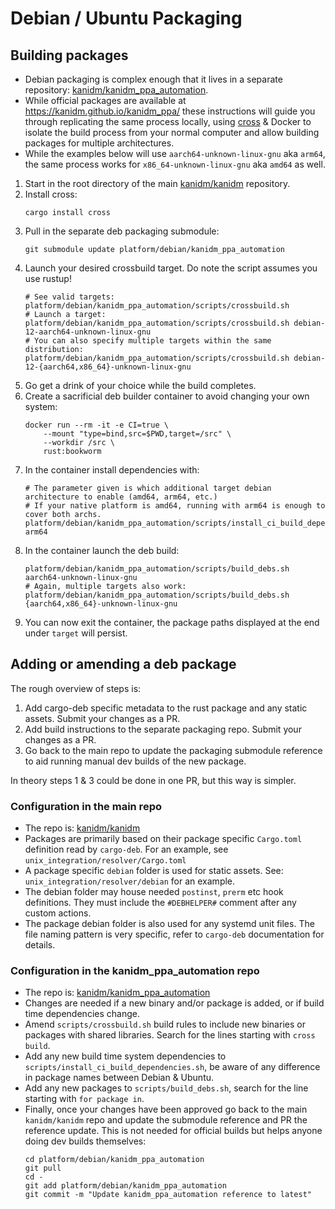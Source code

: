 # Debian / Ubuntu Packaging

## Building packages

- Debian packaging is complex enough that it lives in a separate repository:
[kanidm/kanidm_ppa_automation](https://github.com/kanidm/kanidm_ppa_automation).
- While official packages are available at https://kanidm.github.io/kanidm_ppa/ these instructions will guide you
through replicating the same process locally, using [cross](https://github.com/cross-rs/cross) & Docker to isolate the build process
from your normal computer and allow building packages for multiple architectures.
- While the examples below will use `aarch64-unknown-linux-gnu` aka `arm64`,
the same process works for `x86_64-unknown-linux-gnu` aka `amd64` as well.

1. Start in the root directory of the main [kanidm/kanidm](https://github.com/kanidm/kanidm) repository.
1. Install cross:
   ```shell
   cargo install cross
   ```
1. Pull in the separate deb packaging submodule:
   ```shell
   git submodule update platform/debian/kanidm_ppa_automation
   ```
1. Launch your desired crossbuild target. Do note the script assumes you use rustup!
   ```shell
   # See valid targets:
   platform/debian/kanidm_ppa_automation/scripts/crossbuild.sh
   # Launch a target:
   platform/debian/kanidm_ppa_automation/scripts/crossbuild.sh debian-12-aarch64-unknown-linux-gnu
   # You can also specify multiple targets within the same distribution:
   platform/debian/kanidm_ppa_automation/scripts/crossbuild.sh debian-12-{aarch64,x86_64}-unknown-linux-gnu
   ```
1. Go get a drink of your choice while the build completes.
1. Create a sacrificial deb builder container to avoid changing your own system:
   ```shell
   docker run --rm -it -e CI=true \
       --mount "type=bind,src=$PWD,target=/src" \
       --workdir /src \
       rust:bookworm
   ```
1. In the container install dependencies with:
   ```shell
   # The parameter given is which additional target debian architecture to enable (amd64, arm64, etc.)
   # If your native platform is amd64, running with arm64 is enough to cover both archs.
   platform/debian/kanidm_ppa_automation/scripts/install_ci_build_dependencies.sh arm64
   ```
1. In the container launch the deb build:
   ```shell
   platform/debian/kanidm_ppa_automation/scripts/build_debs.sh aarch64-unknown-linux-gnu
   # Again, multiple targets also work:
   platform/debian/kanidm_ppa_automation/scripts/build_debs.sh {aarch64,x86_64}-unknown-linux-gnu
   ```
1. You can now exit the container, the package paths displayed at the end under `target` will
   persist.

## Adding or amending a deb package
The rough overview of steps is:
1. Add cargo-deb specific metadata to the rust package and any static assets. Submit your changes as
   a PR.
2. Add build instructions to the separate packaging repo. Submit your changes as a PR.
3. Go back to the main repo to update the packaging submodule reference to aid running manual dev
   builds of the new package.

In theory steps 1 & 3 could be done in one PR, but this way is simpler.

### Configuration in the main repo
- The repo is: [kanidm/kanidm](https://github.com/kanidm/kanidm)
- Packages are primarily based on their package specific `Cargo.toml` definition read by `cargo-deb`. For
an example, see `unix_integration/resolver/Cargo.toml`
- A package specific `debian` folder is used for static assets. See: `unix_integration/resolver/debian` for an example.
- The debian folder may house needed `postinst`, `prerm` etc hook definitions. They must include the `#DEBHELPER#` comment after any custom actions.
- The package debian folder is also used for any systemd unit files. The file naming pattern is very specific, refer to `cargo-deb` documentation for details.

### Configuration in the kanidm_ppa_automation repo
- The repo is: [kanidm/kanidm_ppa_automation](https://github.com/kanidm/kanidm_ppa_automation)
- Changes are needed if a new binary and/or package is added, or if build time dependencies change.
- Amend `scripts/crossbuild.sh` build rules to include new binaries or packages with shared
libraries. Search for the lines starting with `cross build`.
- Add any new build time system dependencies to `scripts/install_ci_build_dependencies.sh`, be aware
  of any difference in package names between Debian & Ubuntu.
- Add any new packages to `scripts/build_debs.sh`, search for the line starting with `for package in`.
- Finally, once your changes have been approved go back to the main `kanidm/kanidm` repo and update the submodule reference and PR the reference update. This is not needed for official builds but helps anyone doing dev builds themselves:
  ```shell
  cd platform/debian/kanidm_ppa_automation
  git pull
  cd -
  git add platform/debian/kanidm_ppa_automation
  git commit -m "Update kanidm_ppa_automation reference to latest"
  ```
